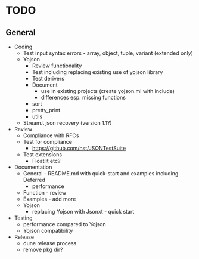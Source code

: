 # TODO
## General
* Coding
  * Test input syntax errors - array, object, tuple, variant (extended only)
  * Yojson
    * Review functionality
    * Test including replacing existing use of yojson library
    * Test derivers
    * Document
      * use in existing projects (create yojson.ml with include)
      * differences esp. missing functions
    * sort
    * pretty_print
    * utils
  * Stream.t json recovery (version 1.1?)
* Review
  * Compliance with RFCs
  * Test for compliance
    * https://github.com/nst/JSONTestSuite
  * Test extensions
    * Floatlit etc?
* Documentation
  * General - README.md with quick-start and examples including Deferred
    * performance
  * Function - review
  * Examples - add more
  * Yojson
    * replacing Yojson with Jsonxt - quick start
* Testing
  * performance compared to Yojson
  * Yojson compatibility
* Release
  * dune release process
  * remove pkg dir?
